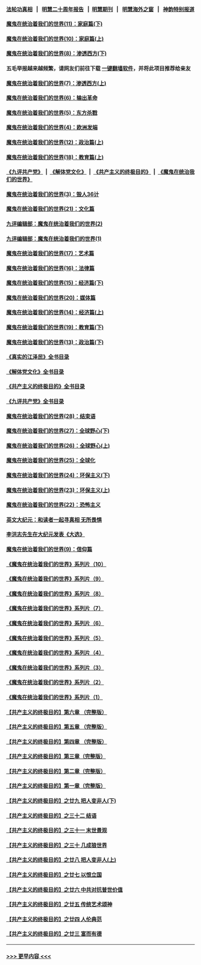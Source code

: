 #### [法轮功真相](https://github.com/gfw-breaker/truth/blob/master/README.md?t=0) &nbsp;&nbsp;|&nbsp;&nbsp; [明慧二十周年报告](https://github.com/gfw-breaker/mh-reports/blob/master/README.md?t=0) &nbsp;&nbsp;|&nbsp;&nbsp;[明慧期刊](https://github.com/gfw-breaker/mh-qikan) &nbsp;&nbsp;|&nbsp;&nbsp; [明慧海外之窗](https://github.com/gfw-breaker/mh-news/blob/master/README.md?t=0) &nbsp;&nbsp;|&nbsp;&nbsp; [神韵特别报道](https://github.com/gfw-breaker/mh-news/blob/master/shenyun.md?t=0)
#### [魔鬼在统治着我们的世界(11)：家庭篇(下)](../pages/nsc422/n10440961.md?t=12282143) 
#### [魔鬼在统治着我们的世界(10)：家庭篇(上)](../pages/nsc422/n10435448.md?t=12282143) 
#### [魔鬼在统治着我们的世界(8)：渗透西方(下)](../pages/nsc422/n10429603.md?t=12282143) 
#### 五毛举报越来越频繁，请网友们前往下载 [一键翻墙软件](https://github.com/gfw-breaker/ssr-accounts)，并将此项目推荐给亲友
#### [魔鬼在统治着我们的世界(7)：渗透西方(上)](../pages/nsc422/n10426013.md?t=12282143) 
#### [魔鬼在统治着我们的世界(6)：输出革命](../pages/nsc422/n10421536.md?t=12282143) 
#### [魔鬼在统治着我们的世界(5)：东方杀戮](../pages/nsc422/n10417707.md?t=12282143) 
#### [魔鬼在统治着我们的世界(4)：欧洲发端](../pages/nsc422/n10414890.md?t=12282143) 
#### [魔鬼在统治着我们的世界(12)：政治篇(上)](../pages/nsc422/n10444576.md?t=12282143) 
#### [魔鬼在统治着我们的世界(18)：教育篇(上)](../pages/nsc422/n10526970.md?t=12282143) 
#### [《九评共产党》](https://github.com/begood0513/9ping.md/blob/master/README.md) &nbsp;|&nbsp; [《解体党文化》](../../../../jtdwh.md/blob/master/README.md)  &nbsp;|&nbsp; [《共产主义的终极目的》](../../../../gczydzjmd.md/blob/master/README.md) &nbsp;|&nbsp; [《魔鬼在统治我们的世界》](../../../../mgztzwmdsj.md/blob/master/README.md) 
#### [魔鬼在统治着我们的世界(3)：毁人36计](../pages/nsc422/n10411583.md?t=12282143) 
#### [魔鬼在统治着我们的世界(21)：文化篇](../pages/nsc422/n10597706.md?t=12282143) 
#### [九评编辑部：魔鬼在统治着我们的世界(2)](../pages/nsc422/n10410036.md?t=12282143) 
#### [九评编辑部：魔鬼在统治着我们的世界(1)](../pages/nsc422/n10406825.md?t=12282143) 
#### [魔鬼在统治着我们的世界(17)：艺术篇](../pages/nsc422/n10499093.md?t=12282143) 
#### [魔鬼在统治着我们的世界(16)：法律篇](../pages/nsc422/n10485969.md?t=12282143) 
#### [魔鬼在统治着我们的世界(15)：经济篇(下)](../pages/nsc422/n10469975.md?t=12282143) 
#### [魔鬼在统治着我们的世界(20)：媒体篇](../pages/nsc422/n10586579.md?t=12282143) 
#### [魔鬼在统治着我们的世界(14)：经济篇(上)](../pages/nsc422/n10457370.md?t=12282143) 
#### [魔鬼在统治着我们的世界(19)：教育篇(下)](../pages/nsc422/n10564808.md?t=12282143) 
#### [魔鬼在统治着我们的世界(13)：政治篇(下)](../pages/nsc422/n10448270.md?t=12282143) 
#### [《真实的江泽民》全书目录](../pages/nsc422/n13721399.md?t=12282143) 
#### [《解体党文化》全书目录](../pages/nsc422/n13721157.md?t=12282143) 
#### [《共产主义的终极目的》全书目录](../pages/nsc422/n13721048.md?t=12282143) 
#### [《九评共产党》全书目录](../pages/nsc422/n13708085.md?t=12282143) 
#### [魔鬼在统治着我们的世界(28)：结束语](../pages/nsc422/n10936246.md?t=12282143) 
#### [魔鬼在统治着我们的世界(27)：全球野心(下)](../pages/nsc422/n10928319.md?t=12282143) 
#### [魔鬼在统治着我们的世界(26)：全球野心(上)](../pages/nsc422/n10900318.md?t=12282143) 
#### [魔鬼在统治着我们的世界(25)：全球化](../pages/nsc422/n10788205.md?t=12282143) 
#### [魔鬼在统治着我们的世界(24)：环保主义(下)](../pages/nsc422/n10695307.md?t=12282143) 
#### [魔鬼在统治着我们的世界(23)：环保主义(上)](../pages/nsc422/n10688613.md?t=12282143) 
#### [魔鬼在统治着我们的世界(22)：恐怖主义](../pages/nsc422/n10614727.md?t=12282143) 
#### [英文大纪元：和读者一起寻真相 无所畏惧](../pages/nsc422/n12542027.md?t=12282143) 
#### [李洪志先生在大纪元发表《大选》](../pages/nsc422/n12534746.md?t=12282143) 
#### [魔鬼在统治着我们的世界(9)：信仰篇](../pages/nsc422/n10432159.md?t=12282143) 
#### [《魔鬼在统治着我们的世界》系列片（10）](../pages/nsc422/n12292670.md?t=12282143) 
#### [《魔鬼在统治着我们的世界》系列片（9）](../pages/nsc422/n12290859.md?t=12282143) 
#### [《魔鬼在统治着我们的世界》系列片（8）](../pages/nsc422/n12287445.md?t=12282143) 
#### [《魔鬼在统治着我们的世界》系列片（7）](../pages/nsc422/n12283425.md?t=12282143) 
#### [《魔鬼在统治着我们的世界》系列片（6）](../pages/nsc422/n12282314.md?t=12282143) 
#### [《魔鬼在统治着我们的世界》系列片（5）](../pages/nsc422/n12281419.md?t=12282143) 
#### [《魔鬼在统治着我们的世界》系列片（4）](../pages/nsc422/n12274024.md?t=12282143) 
#### [《魔鬼在统治着我们的世界》系列片（3）](../pages/nsc422/n12271322.md?t=12282143) 
#### [《魔鬼在统治着我们的世界》系列片（2）](../pages/nsc422/n12269049.md?t=12282143) 
#### [《魔鬼在统治着我们的世界》系列片（1）](../pages/nsc422/n12267575.md?t=12282143) 
#### [【共产主义的终极目的】第六章 （完整版）](../pages/nsc422/n11428913.md?t=12282143) 
#### [【共产主义的终极目的】第五章 （完整版）](../pages/nsc422/n11428912.md?t=12282143) 
#### [【共产主义的终极目的】第四章 （完整版）](../pages/nsc422/n11428907.md?t=12282143) 
#### [【共产主义的终极目的】第三章（完整版）](../pages/nsc422/n11428848.md?t=12282143) 
#### [【共产主义的终极目的】第二章（完整版）](../pages/nsc422/n11428831.md?t=12282143) 
#### [【共产主义的终极目的】第一章（完整版）](../pages/nsc422/n11417651.md?t=12282143) 
#### [【共产主义的终极目的】之廿九 把人变非人(下)](../pages/nsc422/n11344140.md?t=12282143) 
#### [【共产主义的终极目的】之三十二 结语](../pages/nsc422/n11360535.md?t=12282143) 
#### [【共产主义的终极目的】之三十一 末世景观](../pages/nsc422/n11351129.md?t=12282143) 
#### [【共产主义的终极目的】之三十 几成狼世界](../pages/nsc422/n11348280.md?t=12282143) 
#### [【共产主义的终极目的】之廿八 把人变非人(上)](../pages/nsc422/n11340492.md?t=12282143) 
#### [【共产主义的终极目的】之廿七 以恨立国](../pages/nsc422/n11336944.md?t=12282143) 
#### [【共产主义的终极目的】之廿六 中共对抗普世价值](../pages/nsc422/n11324785.md?t=12282143) 
#### [【共产主义的终极目的】之廿五 传统艺术颂神](../pages/nsc422/n11296396.md?t=12282143) 
#### [【共产主义的终极目的】之廿四 人伦典范](../pages/nsc422/n11296397.md?t=12282143) 
#### [【共产主义的终极目的】之廿三 富而有德](../pages/nsc422/n11283598.md?t=12282143) 

----
#### [ >>> 更早内容 <<< ](../indexes/nsc422-earlier.md)
